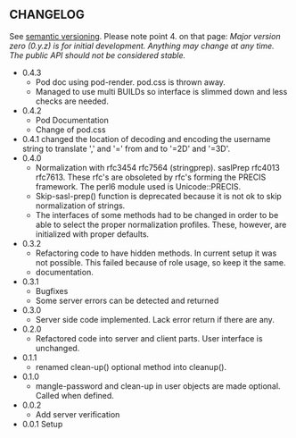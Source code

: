 ## CHANGELOG

See [semantic versioning](http://semver.org/). Please note point 4. on
that page: *Major version zero (0.y.z) is for initial development. Anything may
change at any time. The public API should not be considered stable.*

* 0.4.3
  * Pod doc using pod-render. pod.css is thrown away.
  * Managed to use multi BUILDs so interface is slimmed down and less checks are needed.
* 0.4.2
  * Pod Documentation
  * Change of pod.css
* 0.4.1
  changed the location of decoding and encoding the username string to translate
  ',' and '=' from and to '=2D' and '=3D'.
* 0.4.0
  * Normalization with rfc3454 rfc7564 (stringprep). saslPrep rfc4013 rfc7613. These rfc's are obsoleted by rfc's forming the PRECIS framework. The perl6 module used is Unicode::PRECIS.
  * Skip-sasl-prep() function is deprecated because it is not ok to skip normalization of strings.
  * The interfaces of some methods had to be changed in order to be able to select the proper normalization profiles. These, however, are initialized with proper defaults.
* 0.3.2
  * Refactoring code to have hidden methods. In current setup it was not possible. This failed because of role usage, so keep it the same.
  * documentation.
* 0.3.1
  * Bugfixes
  * Some server errors can be detected and returned
* 0.3.0
  * Server side code implemented. Lack error return if there are any.
* 0.2.0
  * Refactored code into server and client parts. User interface is unchanged.
* 0.1.1
  * renamed clean-up() optional method into cleanup().
* 0.1.0
  * mangle-password and clean-up in user objects are made optional. Called when defined.
* 0.0.2
  * Add server verification
* 0.0.1 Setup
